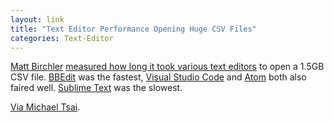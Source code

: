 ```yaml
---
layout: link
title: "Text Editor Performance Opening Huge CSV Files"
categories: Text-Editor
---
```


[Matt Birchler](https://twitter.com/mattbirchler) [measured how long it took various text editors](https://birchtree.me/blog/how-long-to-the-major-macos-text-editors-take-to-open-huge-files/) to open a 1.5GB CSV file. [BBEdit](https://www.barebones.com/products/bbedit/) was the fastest, [Visual Studio Code](https://code.visualstudio.com/) and [Atom](https://atom.io/) both also faired well. [Sublime Text](https://www.sublimetext.com/) was the slowest.

[Via Michael Tsai](https://mjtsai.com/blog/2019/08/05/opening-huge-csv-files/).
